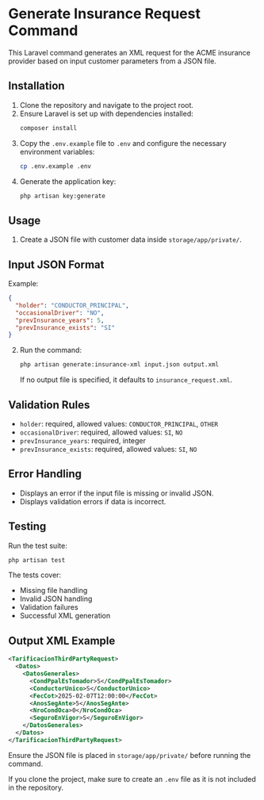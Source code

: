 # Generate Insurance Request Command

This Laravel command generates an XML request for the ACME insurance provider based on input customer parameters from a JSON file.

## Installation
1. Clone the repository and navigate to the project root.
2. Ensure Laravel is set up with dependencies installed:
   ```sh
   composer install
   ```
3. Copy the `.env.example` file to `.env` and configure the necessary environment variables:
   ```sh
   cp .env.example .env
   ```
4. Generate the application key:
   ```sh
   php artisan key:generate
   ```


## Usage
1. Create a JSON file with customer data inside `storage/app/private/`.
## Input JSON Format
Example:
```json
{
  "holder": "CONDUCTOR_PRINCIPAL",
  "occasionalDriver": "NO",
  "prevInsurance_years": 5,
  "prevInsurance_exists": "SI"
}
```
2. Run the command:
   ```sh
   php artisan generate:insurance-xml input.json output.xml
   ```
   If no output file is specified, it defaults to `insurance_request.xml`.


## Validation Rules
- `holder`: required, allowed values: `CONDUCTOR_PRINCIPAL`, `OTHER`
- `occasionalDriver`: required, allowed values: `SI`, `NO`
- `prevInsurance_years`: required, integer
- `prevInsurance_exists`: required, allowed values: `SI`, `NO`

## Error Handling
- Displays an error if the input file is missing or invalid JSON.
- Displays validation errors if data is incorrect.

## Testing
Run the test suite:
```sh
php artisan test
```
The tests cover:
- Missing file handling
- Invalid JSON handling
- Validation failures
- Successful XML generation

## Output XML Example
```xml
<TarificacionThirdPartyRequest>
  <Datos>
    <DatosGenerales>
      <CondPpalEsTomador>S</CondPpalEsTomador>
      <ConductorUnico>S</ConductorUnico>
      <FecCot>2025-02-07T12:00:00</FecCot>
      <AnosSegAnte>5</AnosSegAnte>
      <NroCondOca>0</NroCondOca>
      <SeguroEnVigor>S</SeguroEnVigor>
    </DatosGenerales>
  </Datos>
</TarificacionThirdPartyRequest>
```

Ensure the JSON file is placed in `storage/app/private/` before running the command.

If you clone the project, make sure to create an `.env` file as it is not included in the repository.

